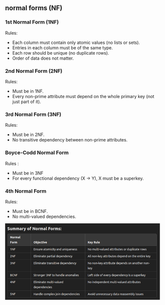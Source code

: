 ## normal forms (NF)

### 1st Normal Form (1NF)
Rules:
- Each column must contain only atomic values (no lists or sets).
- Entries in each column must be of the same type.
- Each row should be unique (no duplicate rows).
- Order of data does not matter.

### 2nd Normal Form (2NF)
Rules:
- Must be in 1NF.
- Every non-prime attribute must depend on the whole primary key (not just part of it).

### 3rd Normal Form (3NF)
Rules:
- Must be in 2NF.
- No transitive dependency between non-prime attributes.

### Boyce-Codd Normal Form
Rules : 
- Must be in 3NF 
- For every functional dependency (X → Y), X must be a superkey.

### 4th Normal Form 
Rules:
- Must be in BCNF.
- No multi-valued dependencies.


![Alt text](./images/normal_forms.png)